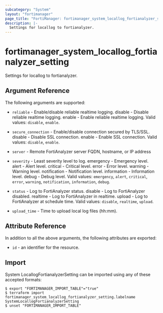 ```yaml
---
subcategory: "System"
layout: "fortimanager"
page_title: "FortiManager: fortimanager_system_locallog_fortianalyzer_setting"
description: |-
  Settings for locallog to fortianalyzer.
---
```


# fortimanager_system_locallog_fortianalyzer_setting
Settings for locallog to fortianalyzer.

## Argument Reference


The following arguments are supported:


* `reliable` - Enable/disable reliable realtime logging. disable - Disable reliable realtime logging. enable - Enable reliable realtime logging. Valid values: `disable`, `enable`.

* `secure_connection` - Enable/disable connection secured by TLS/SSL. disable - Disable SSL connection. enable - Enable SSL connection. Valid values: `disable`, `enable`.

* `server` - Remote FortiAnalyzer server FQDN, hostname, or IP address
* `severity` - Least severity level to log. emergency - Emergency level. alert - Alert level. critical - Critical level. error - Error level. warning - Warning level. notification - Notification level. information - Information level. debug - Debug level. Valid values: `emergency`, `alert`, `critical`, `error`, `warning`, `notification`, `information`, `debug`.

* `status` - Log to FortiAnalyzer status. disable - Log to FortiAnalyzer disabled. realtime - Log to FortiAnalyzer in realtime. upload - Log to FortiAnalyzer at schedule time. Valid values: `disable`, `realtime`, `upload`.

* `upload_time` - Time to upload local log files (hh:mm).


## Attribute Reference

In addition to all the above arguments, the following attributes are exported:
* `id` - an identifier for the resource.

## Import

System LocallogFortianalyzerSetting can be imported using any of these accepted formats:
```
$ export "FORTIMANAGER_IMPORT_TABLE"="true"
$ terraform import fortimanager_system_locallog_fortianalyzer_setting.labelname SystemLocallogFortianalyzerSetting
$ unset "FORTIMANAGER_IMPORT_TABLE"
```

